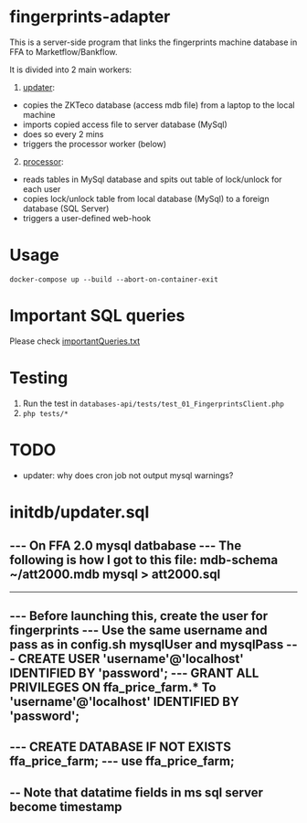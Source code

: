 # fingerprints-adapter
This is a server-side program that links the fingerprints machine database in FFA to Marketflow/Bankflow.

It is divided into 2 main workers:
1. [updater](updater):
 * copies the ZKTeco database (access mdb file) from a laptop to the local machine
 * imports copied access file to server database (MySql)
 * does so every 2 mins
 * triggers the processor worker (below)
2. [processor](processor):
 * reads tables in MySql database and spits out table of lock/unlock for each user
 * copies lock/unlock table from local database (MySql) to a foreign database (SQL Server)
 * triggers a user-defined web-hook

# Usage
`docker-compose up --build --abort-on-container-exit`

# Important SQL queries
Please check [importantQueries.txt](importantQueries.txt)

# Testing
1. Run the test in `databases-api/tests/test_01_FingerprintsClient.php`
2. `php tests/*`

# TODO
* updater: why does cron job not output mysql warnings?

# initdb/updater.sql
--- On FFA 2.0 mysql datbabase
--- The following is how I got to this file: mdb-schema ~/att2000.mdb mysql > att2000.sql
-
-----------------
--- Before launching this, create the user for fingerprints
--- Use the same username and pass as in config.sh mysqlUser and mysqlPass
--- CREATE USER 'username'@'localhost' IDENTIFIED BY 'password';
--- GRANT ALL PRIVILEGES ON ffa_price_farm.* To 'username'@'localhost' IDENTIFIED BY 'password';
-----------------
--- CREATE DATABASE IF NOT EXISTS ffa_price_farm;
--- use ffa_price_farm;
-----------------
-- Note that datatime fields in ms sql server become timestamp
--
